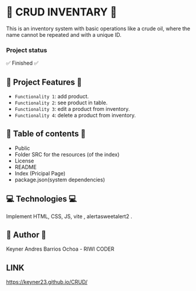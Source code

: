 # :floppy_disk: CRUD INVENTARY :floppy_disk:

This is an inventory system with basic operations like a crude oil, where the name cannot be repeated and with a unique ID.

### Project status
:white_check_mark: Finished :white_check_mark:

## :hammer: Project Features :hammer:

- `Functionality 1`: add product.
- `Functionality 2`: see product in table.
- `Functionality 3`: edit a product from inventory.
- `Functionality 4`: delete a product from inventory.


## :paperclip: Table of contents :paperclip:

- Public
- Folder SRC for the resources (of the index)
- License
- README
- Index (Pricipal Page)
- package.json(system dependencies)

## :computer: Technologies :computer:
Implement HTML, CSS, JS, vite , alertasweetalert2 .

## :bust_in_silhouette: Author :bust_in_silhouette:

Keyner Andres Barrios Ochoa - RIWI CODER

## LINK 
https://keyner23.github.io/CRUD/
